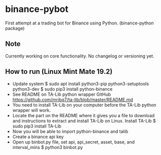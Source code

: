 # binance-pybot
First attempt at a trading bot for Binance using Python. (binance-python package)

## Note
Currently working on core functionality. No changelog or versioning yet.

## How to run (Linux Mint Mate 19.2)
- Update system
$ sudo apt install python3-pip python3-setuptools python3-dev
$ sudo pip3 install python-binance
- See README on TA-Lib python wrapper GitHub
    https://github.com/mrjbq7/ta-lib/blob/master/README.md
- You need to install TA-Lib on your computer before the TA-Lib python wrapper
    will work.
- Locate the part on the README where it gives you a file to download and
    instructions to extract and install TA-Lib on Linux. Install TA-Lib
$ sudo pip3 install TA-Lib
- Now you will be able to import python-binance and talib
- Create a binance api key
- Open up binbot.py file, set api, api_secret, asset, base, and interval_mins
$ python3 binbot.py
